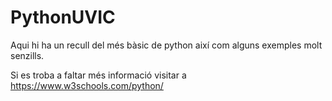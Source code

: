 # PythonUVIC

Aqui hi ha un recull del més bàsic de python així com alguns exemples molt senzills. 



Si es troba a faltar més informació visitar a https://www.w3schools.com/python/